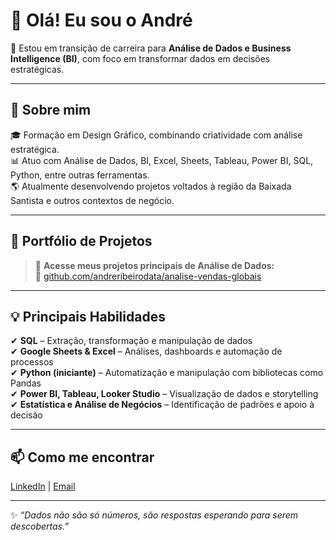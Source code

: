 # 👋 Olá! Eu sou o André

🎯 Estou em transição de carreira para **Análise de Dados e Business Intelligence (BI)**, com foco em transformar dados em decisões estratégicas.

---

## 🚀 Sobre mim  
🎓 Formação em Design Gráfico, combinando criatividade com análise estratégica.  
📊 Atuo com Análise de Dados, BI, Excel, Sheets, Tableau, Power BI, SQL, Python, entre outras ferramentas.  
🌎 Atualmente desenvolvendo projetos voltados à região da Baixada Santista e outros contextos de negócio.

---

## 💼 Portfólio de Projetos

> 📂 **Acesse meus projetos principais de Análise de Dados:**  
> 🔗 [github.com/andreribeirodata/analise-vendas-globais](https://github.com/andreribeirodata/analise-vendas-globais)

---

## 💡 Principais Habilidades

✔ **SQL** – Extração, transformação e manipulação de dados  
✔ **Google Sheets & Excel** – Análises, dashboards e automação de processos  
✔ **Python (iniciante)** – Automatização e manipulação com bibliotecas como Pandas  
✔ **Power BI, Tableau, Looker Studio** – Visualização de dados e storytelling  
✔ **Estatística e Análise de Negócios** – Identificação de padrões e apoio à decisão

---

## 📫 Como me encontrar  
[LinkedIn](https://www.linkedin.com/in/andreribeiro-analytics/) | [Email](mailto:andreribeiro.analytics@gmail.com)

---

✨ _“Dados não são só números, são respostas esperando para serem descobertas.”_
